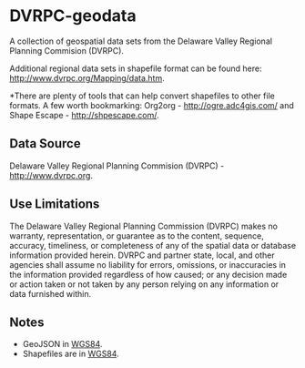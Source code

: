 # DVRPC-geodata

A collection of geospatial data sets from the Delaware Valley Regional Planning Commision (DVRPC).

Additional regional data sets in shapefile format can be found here: http://www.dvrpc.org/Mapping/data.htm.

*There are plenty of tools that can help convert shapefiles to other file formats. A few worth bookmarking: Org2org - http://ogre.adc4gis.com/  and Shape Escape - http://shpescape.com/.

## Data Source

Delaware Valley Regional Planning Commision (DVRPC) - http://www.dvrpc.org.


## Use Limitations
The Delaware Valley Regional Planning Commission (DVRPC) makes no warranty, representation, or guarantee as to the content, sequence, accuracy, timeliness, or completeness of any of the spatial data or database information provided herein.
DVRPC and partner state, local, and other agencies shall assume no liability for errors, omissions, or inaccuracies in the information provided regardless of how caused; or any decision made or action taken or not taken by any person relying on any information or data furnished within. 

## Notes
* GeoJSON in [WGS84](http://spatialreference.org/ref/epsg/4326/).
* Shapefiles are in [WGS84](http://spatialreference.org/ref/epsg/4326/).

